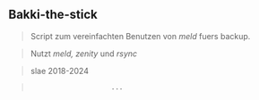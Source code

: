 ## Bakki-the-stick

> Script zum vereinfachten Benutzen von *meld* fuers backup.

> Nutzt *meld, zenity* und *rsync*

> slae 2018-2024

>                         ...
